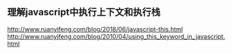 ## 理解javascript中执行上下文和执行栈

http://www.ruanyifeng.com/blog/2018/06/javascript-this.html
http://www.ruanyifeng.com/blog/2010/04/using_this_keyword_in_javascript.html